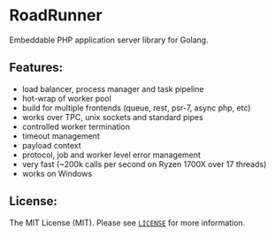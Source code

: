 RoadRunner
==========
Embeddable PHP application server library for Golang.

Features:
--------
- load balancer, process manager and task pipeline
- hot-wrap of worker pool
- build for multiple frontends (queue, rest, psr-7, async php, etc)
- works over TPC, unix sockets and standard pipes
- controlled worker termination
- timeout management
- payload context
- protocol, job and worker level error management
- very fast (~200k calls per second on Ryzen 1700X over 17 threads)
- works on Windows

License:
--------
The MIT License (MIT). Please see [`LICENSE`](./LICENSE) for more information.
